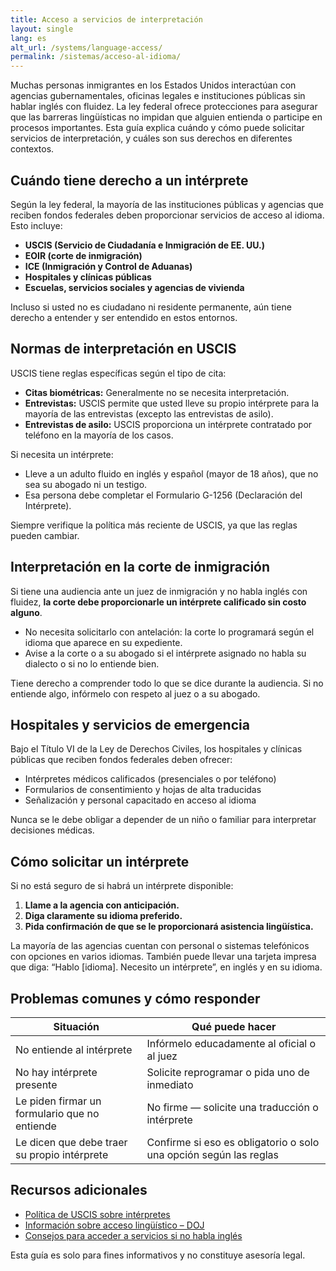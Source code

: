 ```yaml
---
title: Acceso a servicios de interpretación
layout: single
lang: es
alt_url: /systems/language-access/
permalink: /sistemas/acceso-al-idioma/
---
```


Muchas personas inmigrantes en los Estados Unidos interactúan con agencias gubernamentales, oficinas legales e instituciones públicas sin hablar inglés con fluidez. La ley federal ofrece protecciones para asegurar que las barreras lingüísticas no impidan que alguien entienda o participe en procesos importantes. Esta guía explica cuándo y cómo puede solicitar servicios de interpretación, y cuáles son sus derechos en diferentes contextos.

## Cuándo tiene derecho a un intérprete

Según la ley federal, la mayoría de las instituciones públicas y agencias que reciben fondos federales deben proporcionar servicios de acceso al idioma. Esto incluye:

- **USCIS (Servicio de Ciudadanía e Inmigración de EE. UU.)**
- **EOIR (corte de inmigración)**
- **ICE (Inmigración y Control de Aduanas)**
- **Hospitales y clínicas públicas**
- **Escuelas, servicios sociales y agencias de vivienda**

Incluso si usted no es ciudadano ni residente permanente, aún tiene derecho a entender y ser entendido en estos entornos.

## Normas de interpretación en USCIS

USCIS tiene reglas específicas según el tipo de cita:

- **Citas biométricas:** Generalmente no se necesita interpretación.
- **Entrevistas:** USCIS permite que usted lleve su propio intérprete para la mayoría de las entrevistas (excepto las entrevistas de asilo).
- **Entrevistas de asilo:** USCIS proporciona un intérprete contratado por teléfono en la mayoría de los casos.

Si necesita un intérprete:
- Lleve a un adulto fluido en inglés y español (mayor de 18 años), que no sea su abogado ni un testigo.
- Esa persona debe completar el Formulario G-1256 (Declaración del Intérprete).

Siempre verifique la política más reciente de USCIS, ya que las reglas pueden cambiar.

## Interpretación en la corte de inmigración

Si tiene una audiencia ante un juez de inmigración y no habla inglés con fluidez, **la corte debe proporcionarle un intérprete calificado sin costo alguno**.

- No necesita solicitarlo con antelación: la corte lo programará según el idioma que aparece en su expediente.
- Avise a la corte o a su abogado si el intérprete asignado no habla su dialecto o si no lo entiende bien.

Tiene derecho a comprender todo lo que se dice durante la audiencia. Si no entiende algo, infórmelo con respeto al juez o a su abogado.

## Hospitales y servicios de emergencia

Bajo el Título VI de la Ley de Derechos Civiles, los hospitales y clínicas públicas que reciben fondos federales deben ofrecer:

- Intérpretes médicos calificados (presenciales o por teléfono)
- Formularios de consentimiento y hojas de alta traducidas
- Señalización y personal capacitado en acceso al idioma

Nunca se le debe obligar a depender de un niño o familiar para interpretar decisiones médicas.

## Cómo solicitar un intérprete

Si no está seguro de si habrá un intérprete disponible:

1. **Llame a la agencia con anticipación.**
2. **Diga claramente su idioma preferido.**
3. **Pida confirmación de que se le proporcionará asistencia lingüística.**

La mayoría de las agencias cuentan con personal o sistemas telefónicos con opciones en varios idiomas. También puede llevar una tarjeta impresa que diga: “Hablo [idioma]. Necesito un intérprete”, en inglés y en su idioma.

## Problemas comunes y cómo responder

| Situación | Qué puede hacer |
|----------|------------------|
| No entiende al intérprete | Infórmelo educadamente al oficial o al juez |
| No hay intérprete presente | Solicite reprogramar o pida uno de inmediato |
| Le piden firmar un formulario que no entiende | No firme — solicite una traducción o intérprete |
| Le dicen que debe traer su propio intérprete | Confirme si eso es obligatorio o solo una opción según las reglas |

## Recursos adicionales

- [Política de USCIS sobre intérpretes](https://www.uscis.gov/policy-manual/volume-1-part-e-chapter-6)
- [Información sobre acceso lingüístico – DOJ](https://www.justice.gov/crt/fcs/TitleVI)
- [Consejos para acceder a servicios si no habla inglés](https://www.lep.gov/)

Esta guía es solo para fines informativos y no constituye asesoría legal.